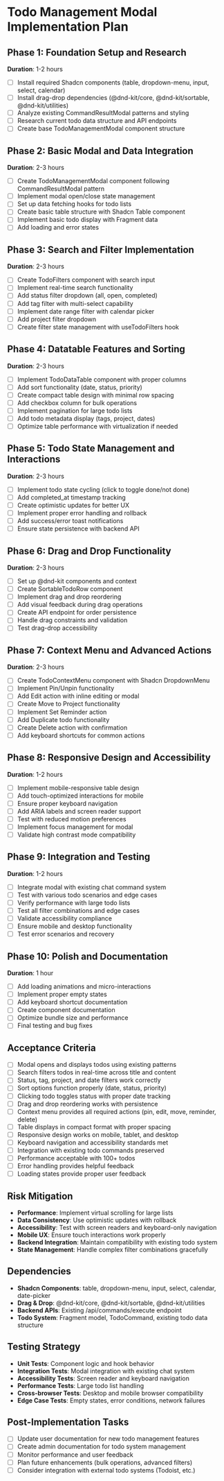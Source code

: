 # Todo Management Modal Implementation Plan

## Phase 1: Foundation Setup and Research
**Duration**: 1-2 hours
- [ ] Install required Shadcn components (table, dropdown-menu, input, select, calendar)
- [ ] Install drag-drop dependencies (@dnd-kit/core, @dnd-kit/sortable, @dnd-kit/utilities)
- [ ] Analyze existing CommandResultModal patterns and styling
- [ ] Research current todo data structure and API endpoints
- [ ] Create base TodoManagementModal component structure

## Phase 2: Basic Modal and Data Integration
**Duration**: 2-3 hours
- [ ] Create TodoManagementModal component following CommandResultModal pattern
- [ ] Implement modal open/close state management
- [ ] Set up data fetching hooks for todo lists
- [ ] Create basic table structure with Shadcn Table component
- [ ] Implement basic todo display with Fragment data
- [ ] Add loading and error states

## Phase 3: Search and Filter Implementation
**Duration**: 2-3 hours
- [ ] Create TodoFilters component with search input
- [ ] Implement real-time search functionality
- [ ] Add status filter dropdown (all, open, completed)
- [ ] Add tag filter with multi-select capability
- [ ] Implement date range filter with calendar picker
- [ ] Add project filter dropdown
- [ ] Create filter state management with useTodoFilters hook

## Phase 4: Datatable Features and Sorting
**Duration**: 2-3 hours
- [ ] Implement TodoDataTable component with proper columns
- [ ] Add sort functionality (date, status, priority)
- [ ] Create compact table design with minimal row spacing
- [ ] Add checkbox column for bulk operations
- [ ] Implement pagination for large todo lists
- [ ] Add todo metadata display (tags, project, dates)
- [ ] Optimize table performance with virtualization if needed

## Phase 5: Todo State Management and Interactions
**Duration**: 2-3 hours
- [ ] Implement todo state cycling (click to toggle done/not done)
- [ ] Add completed_at timestamp tracking
- [ ] Create optimistic updates for better UX
- [ ] Implement proper error handling and rollback
- [ ] Add success/error toast notifications
- [ ] Ensure state persistence with backend API

## Phase 6: Drag and Drop Functionality
**Duration**: 2-3 hours
- [ ] Set up @dnd-kit components and context
- [ ] Create SortableTodoRow component
- [ ] Implement drag and drop reordering
- [ ] Add visual feedback during drag operations
- [ ] Create API endpoint for order persistence
- [ ] Handle drag constraints and validation
- [ ] Test drag-drop accessibility

## Phase 7: Context Menu and Advanced Actions
**Duration**: 2-3 hours
- [ ] Create TodoContextMenu component with Shadcn DropdownMenu
- [ ] Implement Pin/Unpin functionality
- [ ] Add Edit action with inline editing or modal
- [ ] Create Move to Project functionality
- [ ] Implement Set Reminder action
- [ ] Add Duplicate todo functionality
- [ ] Create Delete action with confirmation
- [ ] Add keyboard shortcuts for common actions

## Phase 8: Responsive Design and Accessibility
**Duration**: 1-2 hours
- [ ] Implement mobile-responsive table design
- [ ] Add touch-optimized interactions for mobile
- [ ] Ensure proper keyboard navigation
- [ ] Add ARIA labels and screen reader support
- [ ] Test with reduced motion preferences
- [ ] Implement focus management for modal
- [ ] Validate high contrast mode compatibility

## Phase 9: Integration and Testing
**Duration**: 1-2 hours
- [ ] Integrate modal with existing chat command system
- [ ] Test with various todo scenarios and edge cases
- [ ] Verify performance with large todo lists
- [ ] Test all filter combinations and edge cases
- [ ] Validate accessibility compliance
- [ ] Ensure mobile and desktop functionality
- [ ] Test error scenarios and recovery

## Phase 10: Polish and Documentation
**Duration**: 1 hour
- [ ] Add loading animations and micro-interactions
- [ ] Implement proper empty states
- [ ] Add keyboard shortcut documentation
- [ ] Create component documentation
- [ ] Optimize bundle size and performance
- [ ] Final testing and bug fixes

## Acceptance Criteria
- [ ] Modal opens and displays todos using existing patterns
- [ ] Search filters todos in real-time across title and content
- [ ] Status, tag, project, and date filters work correctly
- [ ] Sort options function properly (date, status, priority)
- [ ] Clicking todo toggles status with proper date tracking
- [ ] Drag and drop reordering works with persistence
- [ ] Context menu provides all required actions (pin, edit, move, reminder, delete)
- [ ] Table displays in compact format with proper spacing
- [ ] Responsive design works on mobile, tablet, and desktop
- [ ] Keyboard navigation and accessibility standards met
- [ ] Integration with existing todo commands preserved
- [ ] Performance acceptable with 100+ todos
- [ ] Error handling provides helpful feedback
- [ ] Loading states provide proper user feedback

## Risk Mitigation
- **Performance**: Implement virtual scrolling for large lists
- **Data Consistency**: Use optimistic updates with rollback
- **Accessibility**: Test with screen readers and keyboard-only navigation
- **Mobile UX**: Ensure touch interactions work properly
- **Backend Integration**: Maintain compatibility with existing todo system
- **State Management**: Handle complex filter combinations gracefully

## Dependencies
- **Shadcn Components**: table, dropdown-menu, input, select, calendar, date-picker
- **Drag & Drop**: @dnd-kit/core, @dnd-kit/sortable, @dnd-kit/utilities
- **Backend APIs**: Existing /api/commands/execute endpoint
- **Todo System**: Fragment model, TodoCommand, existing todo data structure

## Testing Strategy
- **Unit Tests**: Component logic and hook behavior
- **Integration Tests**: Modal integration with existing chat system
- **Accessibility Tests**: Screen reader and keyboard navigation
- **Performance Tests**: Large todo list handling
- **Cross-browser Tests**: Desktop and mobile browser compatibility
- **Edge Case Tests**: Empty states, error conditions, network failures

## Post-Implementation Tasks
- [ ] Update user documentation for new todo management features
- [ ] Create admin documentation for todo system management
- [ ] Monitor performance and user feedback
- [ ] Plan future enhancements (bulk operations, advanced filters)
- [ ] Consider integration with external todo systems (Todoist, etc.)